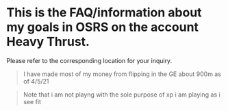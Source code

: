 # This is the FAQ/information about my goals in OSRS on the account Heavy Thrust.

Please refer to the corresponding location for your inquiry.
> I have made most of my money from flipping in the GE about 900m as of 4/5/21

> Note that i am not playng with the sole purpose of xp i am playing as i see fit
